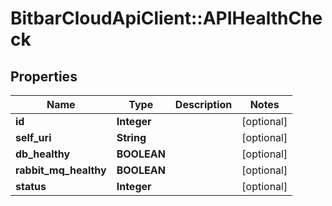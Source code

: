 # BitbarCloudApiClient::APIHealthCheck

## Properties
Name | Type | Description | Notes
------------ | ------------- | ------------- | -------------
**id** | **Integer** |  | [optional] 
**self_uri** | **String** |  | [optional] 
**db_healthy** | **BOOLEAN** |  | [optional] 
**rabbit_mq_healthy** | **BOOLEAN** |  | [optional] 
**status** | **Integer** |  | [optional] 

